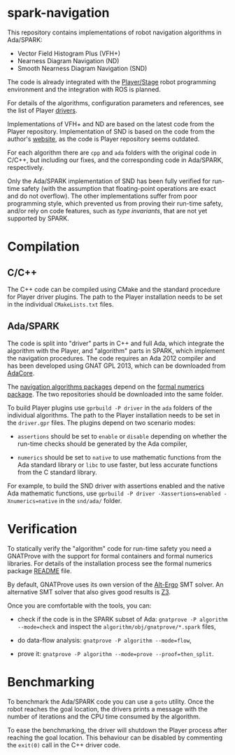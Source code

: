 spark-navigation
================

This repository contains implementations of robot navigation
algorithms in Ada/SPARK:

* Vector Field Histogram Plus (VFH+)
* Nearness Diagram Navigation (ND)
* Smooth Nearness Diagram Navigation (SND)

The code is already integrated with the
[Player/Stage](http://playerstage.sourceforge.net/) robot programming
environment and the integration with ROS is planned.

For details of the algorithms, configuration parameters and
references, see the list of Player [drivers][drivers].

Implementations of VFH+ and ND are based on the latest code from the
Player repository. Implementation of SND is based on the code from the
author's [website][SND], as the code is Player repository seems
outdated.

For each algorithm there are `cpp` and `ada` folders with the original
code in C/C++, but including our fixes, and the corresponding code in
Ada/SPARK, respectively.

Only the Ada/SPARK implementation of SND has been fully verified for
run-time safety (with the assumption that floating-point operations
are exact and do not overflow). The other implementations suffer from
poor programming style, which prevented us from proving their run-time
safety, and/or rely on code features, such as *type invariants*, that
are not yet supported by SPARK.

Compilation
===========

C/C++
-----

The C++ code can be compiled using CMake and the standard procedure
for Player driver plugins. The path to the Player installation needs
to be set in the individual `CMakeLists.txt` files.

Ada/SPARK
---------

The code is split into "driver" parts in C++ and full Ada, which
integrate the algorithm with the Player, and "algorithm" parts in
SPARK, which implement the navigation procedures. The code requires an
Ada 2012 compiler and has been developed using GNAT GPL 2013, which
can be downloaded from [AdaCore](http://libre.adacore.com/).

The
[navigation algorithms packages](http://github.com/ptroja/spark-navigation)
depend on the
[formal numerics package](http://github.com/ptroja/formal-numerics).
The two repositories should be downloaded into the same folder.

To build Player plugins use `gprbuild -P driver` in the `ada` folders
of the individual algorithms. The path to the Player installation
needs to be set in the `driver.gpr` files. The plugins depend on two
scenario modes:

- `assertions` should be set to `enable` or `disable` depending on
  whether the run-time checks should be generated by the Ada compiler,

- `numerics` should be set to `native` to use mathematic functions
  from the Ada standard library or `libc` to use faster, but less
  accurate functions from the C standard library.

For example, to build the SND driver with assertions enabled and the
native Ada mathematic functions, use `gprbuild -P driver
-Xassertions=enabled -Xnumerics=native` in the `snd/ada/` folder.

Verification
============

To statically verify the "algorithm" code for run-time safety you need
a GNATProve with the support for formal containers and formal numerics
libraries. For details of the installation process see the formal
numerics package [README](http://github.com/ptroja/formal-numerics/)
file.

By default, GNATProve uses its own version of the
[Alt-Ergo](http://alt-ergo.lri.fr/) SMT solver. An alternative SMT
solver that also gives good results is [Z3](http://z3.codeplex.com/).

Once you are comfortable with the tools, you can:

- check if the code is in the SPARK subset of Ada: `gnatprove -P
  algorithm --mode=check` and inspect the
  `algorithm/obj/gnatprove/*.spark` files,

- do data-flow analysis: `gnatprove -P algorithm --mode=flow`,

- prove it: `gnatprove -P algorithm --mode=prove --proof=then_split`.

Benchmarking
============

To benchmark the Ada/SPARK code you can use a `goto` utility. Once the
robot reaches the goal location, the drivers prints a message with the
number of iterations and the CPU time consumed by the algorithm.

To ease the benchmarking, the driver will shutdown the Player process
after reaching the goal location. This behaviour can be disabled by
commenting the `exit(0)` call in the C++ driver code.

[drivers]: http://playerstage.sourceforge.net/doc/Player-svn/player/group__drivers.html "drivers"

[SND]: http://motion.me.ucsb.edu/~joey/website/media.html "SND code"
